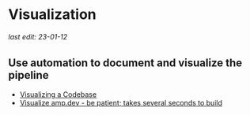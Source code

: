 # Visualization

###### last edit: 23-01-12

## Use automation to document and visualize the pipeline
- [Visualizing a Codebase](https://githubnext.com/projects/repo-visualization)
- [Visualize amp.dev - be patient; takes several seconds to build](https://mango-dune-07a8b7110.1.azurestaticapps.net/?repo=ampproject%2Famp.dev)
